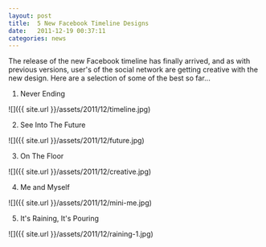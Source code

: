 ```yaml
---
layout: post
title:  5 New Facebook Timeline Designs
date:   2011-12-19 00:37:11
categories: news
---
```


The release of the new Facebook timeline has finally arrived, and as with previous versions, user's of the social network are getting creative with the new design. Here are a selection of some of the best so far...

1. Never Ending

![]({{ site.url }}/assets/2011/12/timeline.jpg)

2. See Into The Future

![]({{ site.url }}/assets/2011/12/future.jpg)

3. On The Floor

![]({{ site.url }}/assets/2011/12/creative.jpg)

4. Me and Myself

![]({{ site.url }}/assets/2011/12/mini-me.jpg)

5. It's Raining, It's Pouring

![]({{ site.url }}/assets/2011/12/raining-1.jpg)
